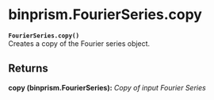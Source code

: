 # binprism.FourierSeries.copy
**`FourierSeries.copy()`** <br />
Creates a copy of the Fourier series object.
## Returns
**copy (binprism.FourierSeries):** *Copy of input Fourier Series*
